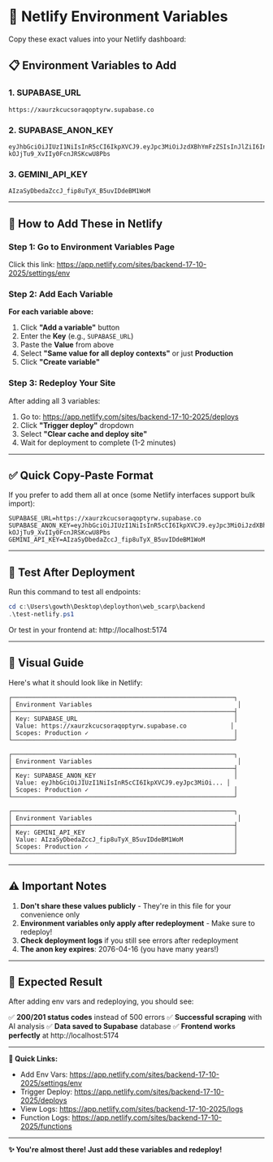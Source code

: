 # 🔐 Netlify Environment Variables

Copy these exact values into your Netlify dashboard:

## 📋 Environment Variables to Add

### 1. SUPABASE_URL
```
https://xaurzkcucsoraqoptyrw.supabase.co
```

### 2. SUPABASE_ANON_KEY
```
eyJhbGciOiJIUzI1NiIsInR5cCI6IkpXVCJ9.eyJpc3MiOiJzdXBhYmFzZSIsInJlZiI6InhhdXJ6a2N1Y3NvcmFxb3B0eXJ3Iiwicm9sZSI6ImFub24iLCJpYXQiOjE3NjA2NDgwMzYsImV4cCI6MjA3NjIyNDAzNn0.1i26SU3R7HRCmN-kOJjTu9_XvIIy0FcnJRSKcwU8Pbs
```

### 3. GEMINI_API_KEY
```
AIzaSyDbedaZccJ_fip8uTyX_B5uvIDdeBM1WoM
```

---

## 🚀 How to Add These in Netlify

### Step 1: Go to Environment Variables Page
Click this link: https://app.netlify.com/sites/backend-17-10-2025/settings/env

### Step 2: Add Each Variable

**For each variable above:**
1. Click **"Add a variable"** button
2. Enter the **Key** (e.g., `SUPABASE_URL`)
3. Paste the **Value** from above
4. Select **"Same value for all deploy contexts"** or just **Production**
5. Click **"Create variable"**

### Step 3: Redeploy Your Site

After adding all 3 variables:
1. Go to: https://app.netlify.com/sites/backend-17-10-2025/deploys
2. Click **"Trigger deploy"** dropdown
3. Select **"Clear cache and deploy site"**
4. Wait for deployment to complete (1-2 minutes)

---

## ✅ Quick Copy-Paste Format

If you prefer to add them all at once (some Netlify interfaces support bulk import):

```
SUPABASE_URL=https://xaurzkcucsoraqoptyrw.supabase.co
SUPABASE_ANON_KEY=eyJhbGciOiJIUzI1NiIsInR5cCI6IkpXVCJ9.eyJpc3MiOiJzdXBhYmFzZSIsInJlZiI6InhhdXJ6a2N1Y3NvcmFxb3B0eXJ3Iiwicm9sZSI6ImFub24iLCJpYXQiOjE3NjA2NDgwMzYsImV4cCI6MjA3NjIyNDAzNn0.1i26SU3R7HRCmN-kOJjTu9_XvIIy0FcnJRSKcwU8Pbs
GEMINI_API_KEY=AIzaSyDbedaZccJ_fip8uTyX_B5uvIDdeBM1WoM
```

---

## 🧪 Test After Deployment

Run this command to test all endpoints:
```powershell
cd c:\Users\gowth\Desktop\deploython\web_scarp\backend
.\test-netlify.ps1
```

Or test in your frontend at: http://localhost:5174

---

## 📝 Visual Guide

Here's what it should look like in Netlify:

```
┌─────────────────────────────────────────────────────────────┐
│ Environment Variables                                        │
├─────────────────────────────────────────────────────────────┤
│ Key: SUPABASE_URL                                           │
│ Value: https://xaurzkcucsoraqoptyrw.supabase.co            │
│ Scopes: Production ✓                                        │
└─────────────────────────────────────────────────────────────┘

┌─────────────────────────────────────────────────────────────┐
│ Environment Variables                                        │
├─────────────────────────────────────────────────────────────┤
│ Key: SUPABASE_ANON_KEY                                      │
│ Value: eyJhbGciOiJIUzI1NiIsInR5cCI6IkpXVCJ9.eyJpc3MiOi... │
│ Scopes: Production ✓                                        │
└─────────────────────────────────────────────────────────────┘

┌─────────────────────────────────────────────────────────────┐
│ Environment Variables                                        │
├─────────────────────────────────────────────────────────────┤
│ Key: GEMINI_API_KEY                                         │
│ Value: AIzaSyDbedaZccJ_fip8uTyX_B5uvIDdeBM1WoM              │
│ Scopes: Production ✓                                        │
└─────────────────────────────────────────────────────────────┘
```

---

## ⚠️ Important Notes

1. **Don't share these values publicly** - They're in this file for your convenience only
2. **Environment variables only apply after redeployment** - Make sure to redeploy!
3. **Check deployment logs** if you still see errors after redeployment
4. **The anon key expires**: 2076-04-16 (you have many years!)

---

## 🎯 Expected Result

After adding env vars and redeploying, you should see:

✅ **200/201 status codes** instead of 500 errors
✅ **Successful scraping** with AI analysis
✅ **Data saved to Supabase** database
✅ **Frontend works perfectly** at http://localhost:5174

---

**🔗 Quick Links:**
- Add Env Vars: https://app.netlify.com/sites/backend-17-10-2025/settings/env
- Trigger Deploy: https://app.netlify.com/sites/backend-17-10-2025/deploys
- View Logs: https://app.netlify.com/sites/backend-17-10-2025/logs
- Function Logs: https://app.netlify.com/sites/backend-17-10-2025/functions

---

**✨ You're almost there! Just add these variables and redeploy!**
